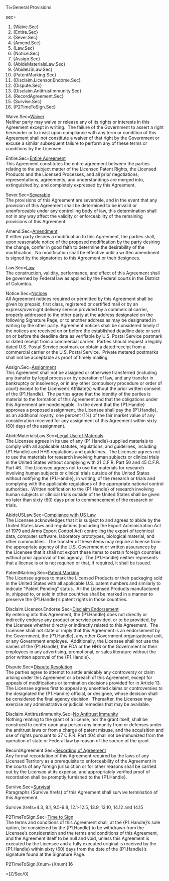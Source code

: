 Ti=General Provisions

sec=</u><ol><li>{Waive.Sec}</li><li>{Entire.Sec}</li><li>{Sever.Sec}</li><li>{Amend.Sec}</li><li>{Law.Sec}</li><li>{Notice.Sec}</li><li>{Assign.Sec}</li><li>{AbideMaterialsLaw.Sec}</li><li>{AbideUSLaw.Sec}</li><li>{PatentMarking.Sec}</li><li>{Disclaim.Licensor.Endorse.Sec}</li><li>{Dispute.Sec}</li><li>{Disclaim.AntitrustImmunity.Sec}</li><li>{RecordAgreement.Sec}</li><li>{Survive.Sec}</li><li>{P2TimeToSign.Sec}</li></ol>

Waive.Sec=<u>Waiver</u><br> Neither party may waive or release any of its rights or interests in this Agreement except in writing.  The failure of the Government to assert a right hereunder or to insist upon compliance with any term or condition of this Agreement shall not constitute a waiver of that right by the Government or excuse a similar subsequent failure to perform any of these terms or conditions by the Licensee.

Entire.Sec=<u>Entire Agreement</u><br> This Agreement constitutes the entire agreement between the parties relating to the subject matter of the Licensed Patent Rights, the Licensed Products and the Licensed Processes, and all prior negotiations, representations, agreements, and understandings are merged into, extinguished by, and completely expressed by this Agreement.

Sever.Sec=<u>Severable</u><br> The provisions of this Agreement are severable, and in the event that any provision of this Agreement shall be determined to be invalid or unenforceable under any controlling body of law, this determination shall not in any way affect the validity or enforceability of the remaining provisions of this Agreement.

Amend.Sec=<u>Amendment</u><br> If either party desires a modification to this Agreement, the parties shall, upon reasonable notice of the proposed modification by the party desiring the change, confer in good faith to determine the desirability of the modification.  No modification shall be effective until a written amendment is signed by the signatories to this Agreement or their designees.

Law.Sec=<u>Law</u><br> The construction, validity, performance, and effect of this Agreement shall be governed by Federal law as applied by the Federal courts in the District of Columbia.

Notice.Sec=<u>Notices</u><br> All Agreement notices required or permitted by this Agreement shall be given by prepaid, first class, registered or certified mail or by an express/overnight delivery service provided by a commercial carrier, properly addressed to the other party at the address designated on the following Signature Page, or to another address as may be designated in writing by the other party. Agreement notices shall be considered timely if the notices are received on or before the established deadline date or sent on or before the deadline date as verifiable by U.S. Postal Service postmark or dated receipt from a commercial carrier.  Parties should request a legibly dated U.S. Postal Service postmark or obtain a dated receipt from a commercial carrier or the U.S. Postal Service.  Private metered postmarks shall not be acceptable as proof of timely mailing.

Assign.Sec=<u>Assignment</u><br> This Agreement shall not be assigned or otherwise transferred (including any transfer by legal process or by operation of law, and any transfer in bankruptcy or insolvency, or in any other compulsory procedure or order of court) except to the Licensee’s Affiliate(s) without the prior written consent of the {P1.Handle}.  The parties agree that the identity of the parties is material to the formation of this Agreement and that the obligations under this Agreement are nondelegable.  In the event that the {P1.Handle} approves a proposed assignment, the Licensee shall pay the {P1.Handle}, as an additional royalty, one percent (1%) of the fair market value of any consideration received for any assignment of this Agreement within sixty (60) days of the assignment.

AbideMaterialsLaw.Sec=<u>Legal Use of Materials</u><br> The Licensee agrees in its use of any {P1.Handle}-supplied materials to comply with all applicable statutes, regulations, and guidelines, including {P1.Handle} and HHS regulations and guidelines.  The Licensee agrees not to use the materials for research involving human subjects or clinical trials in the United States without complying with 21 C.F.R. Part 50 and 45 C.F.R. Part 46.  The Licensee agrees not to use the materials for research involving human subjects or clinical trials outside of the United States without notifying the {P1.Handle}, in writing, of the research or trials and complying with the applicable regulations of the appropriate national control authorities.  Written notification to the {P1.Handle} of research involving human subjects or clinical trials outside of the United States shall be given no later than sixty (60) days prior to commencement of the research or trials.

AbideUSLaw.Sec=<u>Compliance with US Law</u><br> The Licensee acknowledges that it is subject to and agrees to abide by the United States laws and regulations (including the Export Administration Act of 1979 and Arms Export Control Act) controlling the export of technical data, computer software, laboratory prototypes, biological material, and other commodities.  The transfer of these items may require a license from the appropriate agency of the U.S. Government or written assurances by the Licensee that it shall not export these items to certain foreign countries without prior approval of this agency.  The {P1.Handle} neither represents that a license is or is not required or that, if required, it shall be issued.

PatentMarking.Sec=<u>Patent Marking</u><br> The Licensee agrees to mark the Licensed Products or their packaging sold in the United States with all applicable U.S. patent numbers and similarly to indicate "Patent Pending" status.  All the Licensed Products manufactured in, shipped to, or sold in other countries shall be marked in a manner to preserve the {P1.Handle}’s patent rights in those countries.

Disclaim.Licensor.Endorse.Sec=<u>Disclaim Endorsement</u><br> By entering into this Agreement, the {P1.Handle} does not directly or indirectly endorse any product or service provided, or to be provided, by the Licensee whether directly or indirectly related to this Agreement.  The Licensee shall not state or imply that this Agreement is an endorsement by the Government, the {P1.Handle}, any other Government organizational unit, or any Government employee.  Additionally, the Licensee shall not use the names of the {P1.Handle}, the FDA or the HHS or the Government or their employees in any advertising, promotional, or sales literature without the prior written approval of the {P1.Handle}.

Dispute.Sec=<u>Dispute Resolution</u><br> The parties agree to attempt to settle amicably any controversy or claim arising under this Agreement or a breach of this Agreement, except for appeals of modifications or termination decisions provided for in Article 13.  The Licensee agrees first to appeal any unsettled claims or controversies to the designated the {P1.Handle} official, or designee, whose decision shall be considered the final agency decision.  Thereafter, the Licensee may exercise any administrative or judicial remedies that may be available.

Disclaim.AntitrustImmunity.Sec=<u>No Antitrust Immunity</u><br> Nothing relating to the grant of a license, nor the grant itself, shall be construed to confer upon any person any immunity from or defenses under the antitrust laws or from a charge of patent misuse, and the acquisition and use of rights pursuant to 37 C.F.R. Part 404 shall not be immunized from the operation of state or Federal law by reason of the source of the grant.

RecordAgreement.Sec=<u>Recording of Agreement</u><br> Any formal recordation of this Agreement required by the laws of any Licensed Territory as a prerequisite to enforceability of the Agreement in the courts of any foreign jurisdiction or for other reasons shall be carried out by the Licensee at its expense, and appropriately verified proof of recordation shall be promptly furnished to the {P1.Handle}.

Survive.Sec=<u>Survival</u><br> Paragraphs {Survive.Xrefs} of this Agreement shall survive termination of this Agreement.

Survive.Xrefs=4.3, 8.1, 9.5-9.8, 12.1-12.5, 13.9, 13.10, 14.12 and 14.15

P2TimeToSign.Sec=<u>Time to Sign</u><br> The terms and conditions of this Agreement shall, at the {P1.Handle}’s sole option, be considered by the {P1.Handle} to be withdrawn from the Licensee’s consideration and the terms and conditions of this Agreement, and the Agreement itself to be null and void, unless this Agreement is executed by the Licensee and a fully executed original is received by the {P1.Handle} within sixty (60) days from the date of the {P1.Handle}’s signature found at the Signature Page.

P2TimeToSign.Xnum={Xnum}.16

=[Z/Sec/0]
